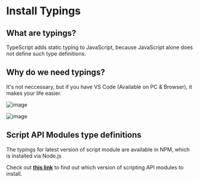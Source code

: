 # Install Typings

## What are typings?

TypeScript adds static typing to JavaScript, because JavaScript alone does not define such type definitions.

## Why do we need typings?

It's not neccessary, but if you have VS Code (Available on PC & Browser), it makes your life easier.

![image](https://cdn.discordapp.com/attachments/1114987621467295824/1126546192579440802/unknown.png)

![image](https://cdn.discordapp.com/attachments/1114987621467295824/1126548360678092920/unknown.png)

## Script API Modules type definitions

The typings for latest version of script module are available in NPM, which is installed via Node.js

Check out [**this link**](../MinecraftApi/dependencies.md) to find out which version of scripting API modules to install.
